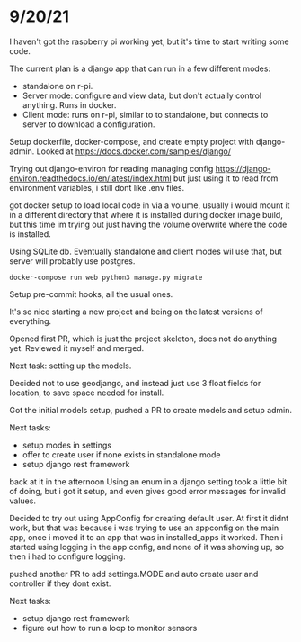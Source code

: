 # 9/20/21

I haven't got the raspberry pi working yet, but it's time to start writing some code.

The current plan is a django app that can run in a few different modes:

* standalone on r-pi.
* Server mode: configure and view data, but don't actually control anything. Runs in docker.
* Client mode: runs on r-pi, similar to to standalone, but connects to server to download a configuration.

Setup dockerfile, docker-compose, and create empty project with django-admin. Looked at https://docs.docker.com/samples/django/

Trying out django-environ for reading managing config https://django-environ.readthedocs.io/en/latest/index.html but just using it to read from environment variables, i still dont like .env files.

got docker setup to load local code in via a volume, usually i would mount it in a different directory that where it is installed during docker image build, but this time im trying out just having the volume overwrite where the code is installed.

Using SQLite db. Eventually standalone and client modes wil use that, but server will probably use postgres.

`docker-compose run web python3 manage.py migrate`

Setup pre-commit hooks, all the usual ones.

It's so nice starting a new project and being on the latest versions of everything.

Opened first PR, which is just the project skeleton, does not do anything yet. Reviewed it myself and merged.

Next task: setting up the models.

Decided not to use geodjango, and instead just use 3 float fields for location, to save space needed for install.

Got the initial models setup, pushed a PR to create models and setup admin.

Next tasks:

* setup modes in settings
* offer to create user if none exists in standalone mode
* setup django rest framework

back at it in the afternoon
Using an enum in a django setting took a little bit of doing, but i got it setup, and even gives good error messages for invalid values.

Decided to try out using AppConfig for creating default user. At first it didnt work, but that was because i was trying to use an appconfig on the main app, once i moved it to an app that was in installed_apps it worked. Then i started using logging in the app config, and none of it was showing up, so then i had to configure logging.

pushed another PR to add settings.MODE and auto create user and controller if they dont exist.

Next tasks:

* setup django rest framework
* figure out how to run a loop to monitor sensors
